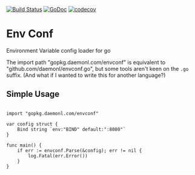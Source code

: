 [![Build Status](https://travis-ci.org/daemonl/envconf.go.svg?branch=master)](https://travis-ci.org/daemonl/envconf.go)
[![GoDoc](https://godoc.org/gopkg.daemonl.com/envconf?status.svg)](https://godoc.org/gopkg.daemonl.com/envconf)
[![codecov](https://codecov.io/gh/daemonl/envconf.go/branch/master/graph/badge.svg)](https://codecov.io/gh/daemonl/envconf.go)



Env Conf
========

Environment Variable config loader for go

The import path "gopkg.daemonl.com/envconf" is equivalent to
"github.com/daemonl/envconf.go", but some tools aren't keen on the
`.go` suffix. (And what if I wanted to write this for another language?)

## Simple Usage

```

import "gopkg.daemonl.com/envconf"

var config struct {
	Bind string `env:"BIND" default:":8080"`
}

func main() {
	if err := envconf.Parse(&config); err != nil {
		log.Fatal(err.Error())
	}
}
```
